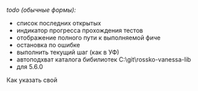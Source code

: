 ﻿<a id="markdown-vanessa-add--add-" name="vanessa-add--add-"></a>
*todo (обычные формы):*
* список последних открытых
* индикатор прогресса прохождения тестов
* отображение полного пути к выполняемой фиче
* остановка по ошибке
* выполнить текущий шаг (как в УФ)
* автоподхват каталога бибилиотек C:\git\rossko-vanessa-lib
* для 5.6.0

Как указать свой
